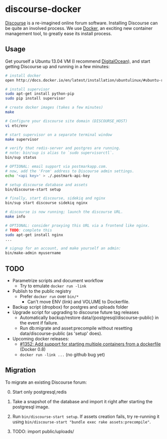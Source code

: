 <!-- -*- mode: Markdown; -*- -->

discourse-docker
================

[Discourse](http://discourse.org/) is a re-imagined online forum
software. Installing Discourse can be quite an involved process. We
use [Docker](http://www.docker.io/), an exciting new container
management tool, to greatly ease its install process.

Usage
-----

Get yourself a Ubuntu 13.04 VM (I recommend
[DigitalOcean](https://www.digitalocean.com/?refcode=efb0b61918fa)),
and start getting Discourse up and running in a few minutes:

```bash
# install docker
open http://docs.docker.io/en/latest/installation/ubuntulinux/#ubuntu-raring

# install supervisor
sudo apt-get install python-pip
sudo pip install supervisor

# create docker images (takes a few minutes)
make

# Configure your discourse site domain (DISCOURSE_HOST)
vi etc/env

# start supervisor on a separate terminal window
make supervisor

# verify that redis-server and postgres are running.
# note: bin/sup is alias to `sudo supervisorctl`.
bin/sup status

# OPTIONAL: email support via postmarkapp.com.
# now, add the 'From' address to Discourse admin settings.
echo '<api key>' > ./.postmark-api-key

# setup discourse database and assets
bin/discourse-start setup

# finally, start discourse, sidekiq and nginx
bin/sup start discourse sidekiq nginx

# discourse is now running; launch the discourse URL.
make info

# OPTIONAL: consider proxying this URL via a frontend like nginx.
# TODO: complete this
sudo apt-get install nginx
...

# signup for an account, and make yourself an admin:
bin/make-admin myusername
```

TODO
----

* Parametrize scripts and document workflow
  * Try to emulate `docker run -link`
* Publish to the public registry
  * Prefer `docker run` over `bin/*`
    * Can't move ENV (link) and VOLUME to Dockerfile.
* Backup script (dropbox) for postgres and uploads folder
* Upgrade script for upgrading to discourse future tag releases
  * Automatically backup/restore data/{postgresql/discourse-public} in
    the event if failure.
  * Run db:migrate and asset:precompile without resetting
    data/discourse-public (as 'setup' does).
* Upcoming docker releases:
  * [#1352: Add support for starting multiple containers from a
    dockerfile](https://github.com/dotcloud/docker/issues/1352) (Docker
    0.8)
  * `docker run -link ...` (no github bug yet)

Migration
---------

To migrate an existing Discourse forum:

0. Start only postgresql,redis

1. Take a snapshot of the database and import it right after starting
   the postgresql image.
   
2. Run `bin/discourse-start setup`. If assets creation fails, try
   re-running it using `bin/discourse-start "bundle exec rake
   assets:precompile"`.
   
3. TODO: import public/uploads/

